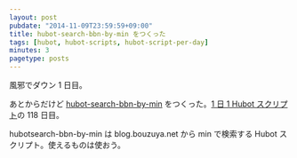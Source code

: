 ```yaml
---
layout: post
pubdate: "2014-11-09T23:59:59+09:00"
title: hubot-search-bbn-by-min をつくった
tags: [hubot, hubot-scripts, hubot-script-per-day]
minutes: 3
pagetype: posts
---
```

風邪でダウン 1 日目。

あとからだけど [hubot-search-bbn-by-min][gh:bouzuya/hubot-search-bbn-by-min] をつくった。[1 日 1 Hubot スクリプト][hubot-script-per-day]の 118 日目。

hubotsearch-bbn-by-min は blog.bouzuya.net から min で検索する Hubot スクリプト。使えるものは使おう。

[gh:bouzuya/hubot-search-bbn-by-min]: https://github.com/bouzuya/hubot-search-bbn-by-min
[hubot-script-per-day]: http://blog.bouzuya.net/posts?tags=hubot-script-per-day
